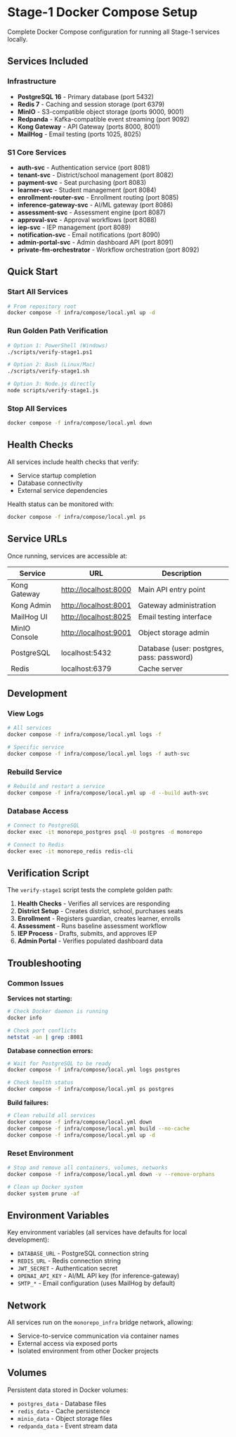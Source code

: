 # Stage-1 Docker Compose Setup

Complete Docker Compose configuration for running all Stage-1 services locally.

## Services Included

### Infrastructure

- **PostgreSQL 16** - Primary database (port 5432)
- **Redis 7** - Caching and session storage (port 6379)
- **MinIO** - S3-compatible object storage (ports 9000, 9001)
- **Redpanda** - Kafka-compatible event streaming (port 9092)
- **Kong Gateway** - API Gateway (ports 8000, 8001)
- **MailHog** - Email testing (ports 1025, 8025)

### S1 Core Services

- **auth-svc** - Authentication service (port 8081)
- **tenant-svc** - District/school management (port 8082)
- **payment-svc** - Seat purchasing (port 8083)
- **learner-svc** - Student management (port 8084)
- **enrollment-router-svc** - Enrollment routing (port 8085)
- **inference-gateway-svc** - AI/ML gateway (port 8086)
- **assessment-svc** - Assessment engine (port 8087)
- **approval-svc** - Approval workflows (port 8088)
- **iep-svc** - IEP management (port 8089)
- **notification-svc** - Email notifications (port 8090)
- **admin-portal-svc** - Admin dashboard API (port 8091)
- **private-fm-orchestrator** - Workflow orchestration (port 8092)

## Quick Start

### Start All Services

```bash
# From repository root
docker compose -f infra/compose/local.yml up -d
```

### Run Golden Path Verification

```bash
# Option 1: PowerShell (Windows)
./scripts/verify-stage1.ps1

# Option 2: Bash (Linux/Mac)
./scripts/verify-stage1.sh

# Option 3: Node.js directly
node scripts/verify-stage1.js
```

### Stop All Services

```bash
docker compose -f infra/compose/local.yml down
```

## Health Checks

All services include health checks that verify:

- Service startup completion
- Database connectivity
- External service dependencies

Health status can be monitored with:

```bash
docker compose -f infra/compose/local.yml ps
```

## Service URLs

Once running, services are accessible at:

| Service | URL | Description |
|---------|-----|-------------|
| Kong Gateway | <http://localhost:8000> | Main API entry point |
| Kong Admin | <http://localhost:8001> | Gateway administration |
| MailHog UI | <http://localhost:8025> | Email testing interface |
| MinIO Console | <http://localhost:9001> | Object storage admin |
| PostgreSQL | localhost:5432 | Database (user: postgres, pass: password) |
| Redis | localhost:6379 | Cache server |

## Development

### View Logs

```bash
# All services
docker compose -f infra/compose/local.yml logs -f

# Specific service
docker compose -f infra/compose/local.yml logs -f auth-svc
```

### Rebuild Service

```bash
# Rebuild and restart a service
docker compose -f infra/compose/local.yml up -d --build auth-svc
```

### Database Access

```bash
# Connect to PostgreSQL
docker exec -it monorepo_postgres psql -U postgres -d monorepo

# Connect to Redis
docker exec -it monorepo_redis redis-cli
```

## Verification Script

The `verify-stage1` script tests the complete golden path:

1. **Health Checks** - Verifies all services are responding
2. **District Setup** - Creates district, school, purchases seats  
3. **Enrollment** - Registers guardian, creates learner, enrolls
4. **Assessment** - Runs baseline assessment workflow
5. **IEP Process** - Drafts, submits, and approves IEP
6. **Admin Portal** - Verifies populated dashboard data

## Troubleshooting

### Common Issues

**Services not starting:**

```bash
# Check Docker daemon is running
docker info

# Check port conflicts
netstat -an | grep :8081
```

**Database connection errors:**

```bash
# Wait for PostgreSQL to be ready
docker compose -f infra/compose/local.yml logs postgres

# Check health status
docker compose -f infra/compose/local.yml ps postgres
```

**Build failures:**

```bash
# Clean rebuild all services
docker compose -f infra/compose/local.yml down
docker compose -f infra/compose/local.yml build --no-cache
docker compose -f infra/compose/local.yml up -d
```

### Reset Environment

```bash
# Stop and remove all containers, volumes, networks
docker compose -f infra/compose/local.yml down -v --remove-orphans

# Clean up Docker system
docker system prune -af
```

## Environment Variables

Key environment variables (all services have defaults for local development):

- `DATABASE_URL` - PostgreSQL connection string
- `REDIS_URL` - Redis connection string  
- `JWT_SECRET` - Authentication secret
- `OPENAI_API_KEY` - AI/ML API key (for inference-gateway)
- `SMTP_*` - Email configuration (uses MailHog by default)

## Network

All services run on the `monorepo_infra` bridge network, allowing:

- Service-to-service communication via container names
- External access via exposed ports
- Isolated environment from other Docker projects

## Volumes

Persistent data stored in Docker volumes:

- `postgres_data` - Database files
- `redis_data` - Cache persistence
- `minio_data` - Object storage files
- `redpanda_data` - Event stream data
